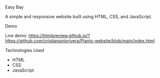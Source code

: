 Easy Bay

A simple and responsive website built using HTML, CSS, and JavaScript.

Demo

Live demo:
https://htmlpreview.github.io/?https://github.com/cristiansotorivera/Plants-website/blob/main/index.html



Technologies Used

- HTML
- CSS
- JavaScript
